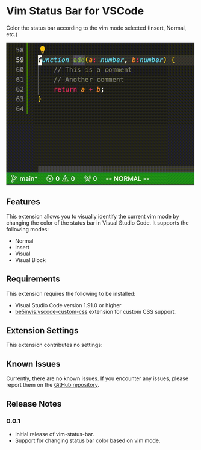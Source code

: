# Vim Status Bar for VSCode

Color the status bar according to the vim mode selected (Insert, Normal, etc.)

![coloring](assets/vim-status-bar.gif)

## Features

This extension allows you to visually identify the current vim mode by changing the color of the status bar in Visual Studio Code. It supports the following modes:
- Normal
- Insert
- Visual
- Visual Block

## Requirements

This extension requires the following to be installed:
- Visual Studio Code version 1.91.0 or higher
- [be5invis.vscode-custom-css](https://marketplace.visualstudio.com/items?itemName=be5invis.vscode-custom-css) extension for custom CSS support.

## Extension Settings

This extension contributes no settings:

## Known Issues

Currently, there are no known issues. If you encounter any issues, please report them on the [GitHub repository](https://github.com/johnnybakucz/vim-status-bar/issues).

## Release Notes

### 0.0.1

- Initial release of vim-status-bar.
- Support for changing status bar color based on vim mode.